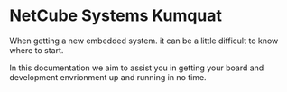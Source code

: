 # NetCube Systems Kumquat

When getting a new embedded system. it can be a little difficult to know where to start.

In this documentation we aim to assist you in getting your board and development envrionment up and running in no time.